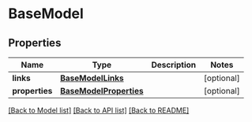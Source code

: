 # BaseModel

## Properties
Name | Type | Description | Notes
------------ | ------------- | ------------- | -------------
**links** | [**BaseModelLinks**](BaseModelLinks.md) |  | [optional] 
**properties** | [**BaseModelProperties**](BaseModelProperties.md) |  | [optional] 

[[Back to Model list]](../README.md#documentation-for-models) [[Back to API list]](../README.md#documentation-for-api-endpoints) [[Back to README]](../README.md)

